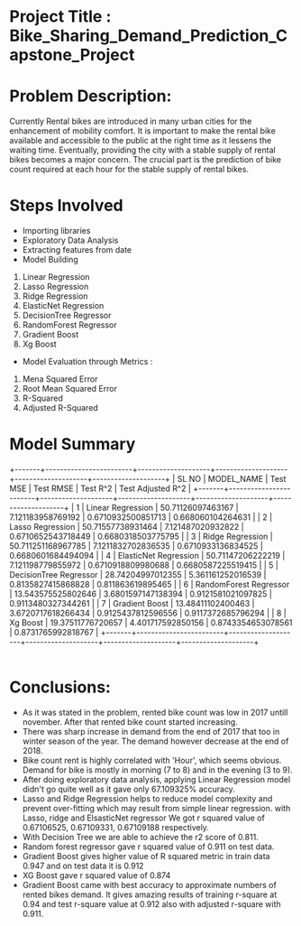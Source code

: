 # Project Title : Bike_Sharing_Demand_Prediction_Capstone_Project

# Problem Description:
Currently Rental bikes are introduced in many urban cities for the enhancement of mobility comfort. It is important to make the rental bike available and accessible to the public at the right time as it lessens the waiting time. Eventually, providing the city with a stable supply of rental bikes becomes a major concern. The crucial part is the prediction of bike count required at each hour for the stable supply of rental bikes.

# Steps Involved
* Importing libraries
* Exploratory Data Analysis
* Extracting features from date
* Model Building
1. Linear Regression
2. Lasso Regression
3. Ridge Regression
4. ElasticNet Regression
5. DecisionTree Regressor
6. RandomForest Regressor
7. Gradient Boost
8. Xg Boost
* Model Evaluation through Metrics :
1. Mena Squared Error
2. Root Mean Squared Error
3. R-Squared
4. Adjusted R-Squared
 
# Model Summary
<table>
+-------+------------------------+--------------------+--------------------+--------------------+--------------------+
| SL NO |       MODEL_NAME       |      Test MSE      |     Test RMSE      |      Test R^2      | Test Adjusted R^2  |
+-------+------------------------+--------------------+--------------------+--------------------+--------------------+
|   1   |   Linear Regression    | 50.71126097463167  | 7.121183958769192  | 0.6710932500851713 | 0.668060104264631  |
|   2   |    Lasso Regression    | 50.71557738931464  | 7.121487020932822  | 0.6710652543718449 | 0.6680318503775795 |
|   3   |    Ridge Regression    | 50.711251168967785 | 7.1211832702836535 | 0.6710933136834525 | 0.6680601684494094 |
|   4   | ElasticNet Regression  | 50.71147206222219  | 7.121198779855972  | 0.6710918809980688 | 0.6680587225519415 |
|   5   | DecisionTree Regressor | 28.74204997012355  | 5.361161252016539  | 0.8135827415868828 | 0.811863619895465  |
|   6   | RandomForest Regressor | 13.543575525802646 | 3.6801597147138394 | 0.9121581021097825 | 0.9113480327344261 |
|   7   |     Gradient Boost     | 13.48411102400463  | 3.6720717618266434 | 0.9125437812596556 | 0.9117372685796294 |
|   8   |        Xg Boost        | 19.37511776720657  | 4.401717592850156  | 0.8743354653078561 | 0.8731765992818767 |
+-------+------------------------+--------------------+--------------------+--------------------+--------------------+
</table>

# Conclusions:

* As it was stated in the problem, rented bike count was low in 2017 untill november. After that rented bike count started increasing.
* There was sharp increase in demand from the end of 2017 that too in winter season of the year. The demand however decrease at the end of 2018.
* Bike count rent is highly correlated with 'Hour', which seems obvious. Demand for bike is mostly in morning (7 to 8) and in the evening (3 to 9).
* After doing exploratory data analysis, applying Linear Regression model didn't go quite well as it gave only 67.109325% accuracy.
* Lasso and Ridge Regression helps to reduce model complexity and prevent over-fitting which may result from simple linear regression. with Lasso, ridge and ElsasticNet regressor We got r squared value of 0.67106525, 0.67109331, 0.67109188 respectively.
* With Decision Tree we are able to achieve the r2 score of 0.811.
* Random forest regressor gave r squared value of 0.911 on test data.
* Gradient Boost gives higher value of R squared metric in train data 0.947 and on test data it is 0.912
* XG Boost gave r squared value of 0.874
* Gradient Boost came with best accuracy to approximate numbers of rented bikes demand. It gives amazing results of training r-square at 0.94 and test r-square value at 0.912 also with adjusted r-square with 0.911.

